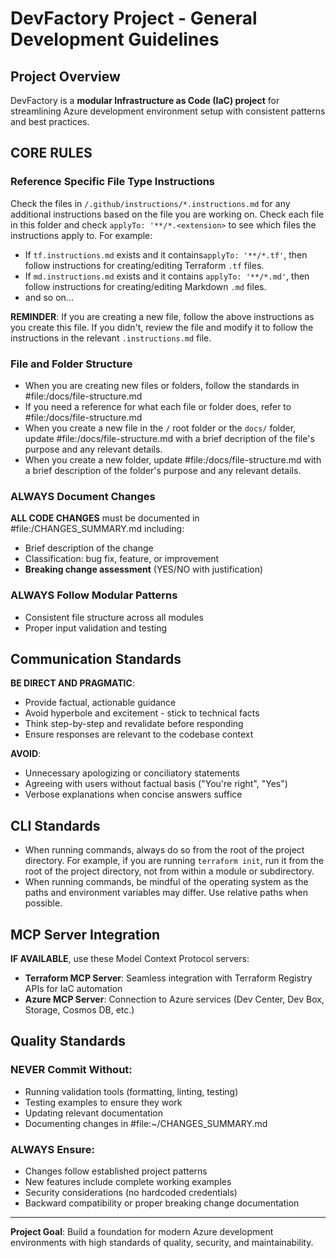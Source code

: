 # DevFactory Project - General Development Guidelines

## Project Overview

DevFactory is a **modular Infrastructure as Code (IaC) project** for streamlining Azure development environment setup with consistent patterns and best practices.

## **CORE RULES**

### Reference Specific File Type Instructions
Check the files in `/.github/instructions/*.instructions.md` for any additional instructions based on the file you are working on. Check each file in this folder and check `applyTo: '**/*.<extension>` to see which files the instructions apply to. For example:
- If `tf.instructions.md` exists and it contains`applyTo: '**/*.tf'`, then follow instructions for creating/editing Terraform `.tf` files.
- If `md.instructions.md` exists and it contains `applyTo: '**/*.md'`, then follow instructions for creating/editing Markdown `.md` files.
- and so on...

**REMINDER**: If you are creating a new file, follow the above instructions as you create this file. If you didn't, review the file and modify it to follow the instructions in the relevant `.instructions.md` file.


### File and Folder Structure
- When you are creating new files or folders, follow the standards in #file:/docs/file-structure.md
- If you need a reference for what each file or folder does, refer to #file:/docs/file-structure.md
- When you create a new file in the `/` root folder or the `docs/` folder, update #file:/docs/file-structure.md with a brief decription of the file's purpose and any relevant details.
- When you create a new folder, update #file:/docs/file-structure.md with a brief description of the folder's purpose and any relevant details.

### **ALWAYS** Document Changes
**ALL CODE CHANGES** must be documented in #file:/CHANGES_SUMMARY.md including:
- Brief description of the change
- Classification: bug fix, feature, or improvement  
- **Breaking change assessment** (YES/NO with justification)

### **ALWAYS** Follow Modular Patterns
- Consistent file structure across all modules
- Proper input validation and testing

## Communication Standards

**BE DIRECT AND PRAGMATIC**:
- Provide factual, actionable guidance
- Avoid hyperbole and excitement - stick to technical facts
- Think step-by-step and revalidate before responding
- Ensure responses are relevant to the codebase context

**AVOID**:
- Unnecessary apologizing or conciliatory statements
- Agreeing with users without factual basis ("You're right", "Yes")
- Verbose explanations when concise answers suffice

## CLI Standards

- When running commands, always do so from the root of the project directory. For example, if you are running `terraform init`, run it from the root of the project directory, not from within a module or subdirectory.
- When running commands, be mindful of the operating system as the paths and environment variables may differ. Use relative paths when possible.

## MCP Server Integration

**IF AVAILABLE**, use these Model Context Protocol servers:

- **Terraform MCP Server**: Seamless integration with Terraform Registry APIs for IaC automation
- **Azure MCP Server**: Connection to Azure services (Dev Center, Dev Box, Storage, Cosmos DB, etc.)

## Quality Standards

### **NEVER** Commit Without:
- Running validation tools (formatting, linting, testing)
- Testing examples to ensure they work  
- Updating relevant documentation
- Documenting changes in #file:~/CHANGES_SUMMARY.md

### **ALWAYS** Ensure:
- Changes follow established project patterns
- New features include complete working examples
- Security considerations (no hardcoded credentials)
- Backward compatibility or proper breaking change documentation

---

**Project Goal**: Build a foundation for modern Azure development environments with high standards of quality, security, and maintainability.
